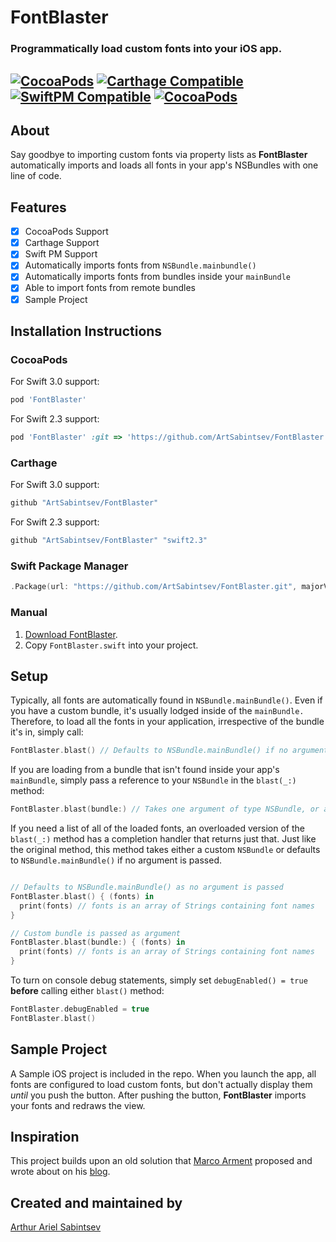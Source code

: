 # FontBlaster

### Programmatically load custom fonts into your iOS app.

[![CocoaPods](https://img.shields.io/cocoapods/v/FontBlaster.svg)]()  [![Carthage Compatible](https://img.shields.io/badge/Carthage-compatible-4BC51D.svg?style=flat)]() [![SwiftPM Compatible](https://img.shields.io/badge/SwiftPM-Compatible-brightgreen.svg)]() [![CocoaPods](https://img.shields.io/cocoapods/dm/FontBlaster.svg)]()
---
## About

Say goodbye to importing custom fonts via property lists as **FontBlaster** automatically imports and loads all fonts in your app's NSBundles with one line of code.

## Features
- [x] CocoaPods Support
- [x] Carthage Support
- [x] Swift PM Support
- [x] Automatically imports fonts from `NSBundle.mainbundle()`
- [x] Automatically imports fonts from bundles inside your `mainBundle`
- [x] Able to import fonts from remote bundles
- [x] Sample Project

## Installation Instructions

### CocoaPods
For Swift 3.0 support:

```ruby
pod 'FontBlaster'
```

For Swift 2.3 support:

```ruby
pod 'FontBlaster' :git => 'https://github.com/ArtSabintsev/FontBlaster.git', :branch => 'swift2.3'
```

### Carthage
For Swift 3.0 support:

``` swift
github "ArtSabintsev/FontBlaster"
```

For Swift 2.3 support:

```swift
github "ArtSabintsev/FontBlaster" "swift2.3"
```

### Swift Package Manager
``` swift
.Package(url: "https://github.com/ArtSabintsev/FontBlaster.git", majorVersion: 3)
```

### Manual

1. [Download FontBlaster](//github.com/ArtSabintsev/FontBlaster/archive/master.zip).
2. Copy `FontBlaster.swift` into your project.

## Setup

Typically, all fonts are automatically found in `NSBundle.mainBundle()`. Even if you have a custom bundle, it's usually lodged inside of the `mainBundle.` Therefore, to load all the fonts in your application, irrespective of the bundle it's in, simply call:

```Swift
FontBlaster.blast() // Defaults to NSBundle.mainBundle() if no arguments are passed
```

If you are loading from a bundle that isn't found inside your app's `mainBundle`, simply pass a reference to your `NSBundle` in the `blast(_:)` method:

```Swift
FontBlaster.blast(bundle:) // Takes one argument of type NSBundle, or as mentioned above, defaults to NSBundle.mainBundle() if no arguments are passed
```

If you need a list of all of the loaded fonts, an overloaded version of the `blast(_:)` method has a completion handler that returns just that. Just like the original method, this method takes either a custom `NSBundle` or defaults to `NSBundle.mainBundle()` if no argument is passed.

```Swift

// Defaults to NSBundle.mainBundle() as no argument is passed
FontBlaster.blast() { (fonts) in
  print(fonts) // fonts is an array of Strings containing font names
}

// Custom bundle is passed as argument
FontBlaster.blast(bundle:) { (fonts) in
  print(fonts) // fonts is an array of Strings containing font names
}
```

To turn on console debug statements, simply set `debugEnabled() = true` **before** calling either `blast()` method:

```Swift
FontBlaster.debugEnabled = true
FontBlaster.blast()
```

## Sample Project
A Sample iOS project is included in the repo. When you launch the app, all fonts are configured to load custom fonts, but don't actually display them *until* you push the button. After pushing the button, **FontBlaster** imports your fonts and redraws the view.

## Inspiration
This project builds upon an old solution that [Marco Arment](http://twitter.com/marcoarment) proposed and wrote about on his [blog](http://www.marco.org/2012/12/21/ios-dynamic-font-loading).

## Created and maintained by
[Arthur Ariel Sabintsev](http://www.sabintsev.com/)
